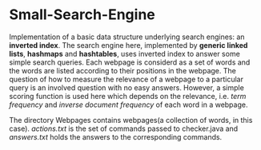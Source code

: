 # Small-Search-Engine
Implementation of a basic data structure underlying search engines: an **inverted index**. The search engine here, implemented by **generic linked lists**, **hashmaps** and **hashtables**, uses inverted index to answer some simple search queries. Each webpage is considerd as a set of words and the words are listed according to their positions in the webpage.
The question of how to measure the relevance of a webpage to a particular query is an involved question with no easy answers. However, a simple scoring function is used here which depends on the relevance, i.e. _term frequency_ and _inverse document frequency_ of each word in a webpage.

The directory Webpages contains webpages(a collection of words, in this case). _actions.txt_ is the set of commands passed to checker.java and _answers.txt_ holds the answers to the corresponding commands.
